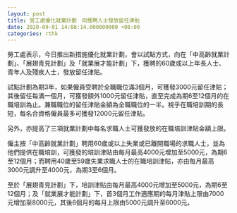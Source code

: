 ```yaml
---
layout: post
title: 勞工處優化就業計劃　向獲聘人士發放留任津貼
date: 2020-09-01 14:08:14.000000000 +08:00
categories: rthk
---
```


勞工處表示，今日推出新措施優化就業計劃，會以試點方式，向在「中高齡就業計劃」、「展翅青見計劃」及「就業展才能計劃」下，獲聘的60歲或以上年長人士、青年人及殘疾人士，發放留任津貼。

試點計劃為期3年，如果僱員受聘於全職職位滿3個月，可獲發3000元留任津貼；其後留任每滿一個月，可獲發額外1000元留任津貼，直至完成為期6至12個月的在職培訓為止。兼職職位的留任津貼金額為全職職位的一半。視乎在職培訓期的長短，每名合資格僱員最多可獲發12000元留任津貼。

另外，亦提高了三項就業計劃中每名求職人士可獲發放的在職培訓津貼金額上限。

僱主按「中高齡就業計劃」聘用60歲或以上失業或已離開職場的求職人士，並為他們提供在職培訓，可獲發的培訓津貼由每月最高4000元增加至5000元，為期6至12個月；而聘用40歲至59歲失業求職人士的在職培訓津貼，亦由每月最高3000元調升至4000元，為期3至6個月。

至於「展翅青見計劃」下，培訓津貼由每月最高4000元增加至5000元，為期6至12個月；及「就業展才能計劃」下，首3個月工作適應期的每月津貼上限由7000元增加至8000元，其後6個月的每月上限由5000元調升至6000元。
